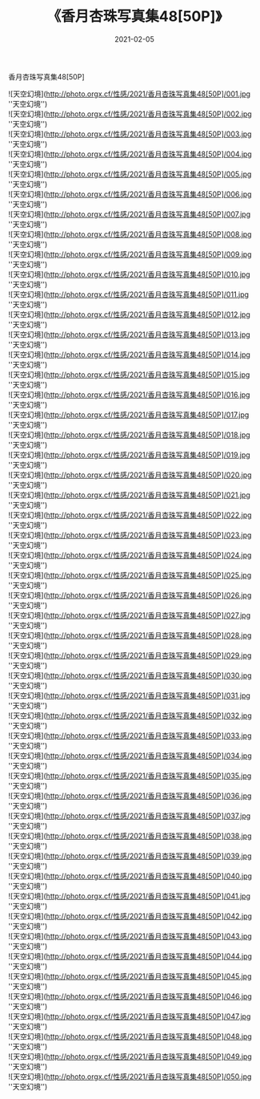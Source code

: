 ﻿---
layout: post
title:  《香月杏珠写真集48[50P]》
date:   2021-02-05
img: http://photo.orgx.cf/性感/2021/香月杏珠写真集48[50P]/000.jpg
categories: [美女, 性感, 泳衣]
---

香月杏珠写真集48[50P]



![天空幻境](http://photo.orgx.cf/性感/2021/香月杏珠写真集48[50P]/001.jpg ''天空幻境'') <br>
![天空幻境](http://photo.orgx.cf/性感/2021/香月杏珠写真集48[50P]/002.jpg ''天空幻境'') <br>
![天空幻境](http://photo.orgx.cf/性感/2021/香月杏珠写真集48[50P]/003.jpg ''天空幻境'') <br>
![天空幻境](http://photo.orgx.cf/性感/2021/香月杏珠写真集48[50P]/004.jpg ''天空幻境'') <br>
![天空幻境](http://photo.orgx.cf/性感/2021/香月杏珠写真集48[50P]/005.jpg ''天空幻境'') <br>
![天空幻境](http://photo.orgx.cf/性感/2021/香月杏珠写真集48[50P]/006.jpg ''天空幻境'') <br>
![天空幻境](http://photo.orgx.cf/性感/2021/香月杏珠写真集48[50P]/007.jpg ''天空幻境'') <br>
![天空幻境](http://photo.orgx.cf/性感/2021/香月杏珠写真集48[50P]/008.jpg ''天空幻境'') <br>
![天空幻境](http://photo.orgx.cf/性感/2021/香月杏珠写真集48[50P]/009.jpg ''天空幻境'') <br>
![天空幻境](http://photo.orgx.cf/性感/2021/香月杏珠写真集48[50P]/010.jpg ''天空幻境'') <br>
![天空幻境](http://photo.orgx.cf/性感/2021/香月杏珠写真集48[50P]/011.jpg ''天空幻境'') <br>
![天空幻境](http://photo.orgx.cf/性感/2021/香月杏珠写真集48[50P]/012.jpg ''天空幻境'') <br>
![天空幻境](http://photo.orgx.cf/性感/2021/香月杏珠写真集48[50P]/013.jpg ''天空幻境'') <br>
![天空幻境](http://photo.orgx.cf/性感/2021/香月杏珠写真集48[50P]/014.jpg ''天空幻境'') <br>
![天空幻境](http://photo.orgx.cf/性感/2021/香月杏珠写真集48[50P]/015.jpg ''天空幻境'') <br>
![天空幻境](http://photo.orgx.cf/性感/2021/香月杏珠写真集48[50P]/016.jpg ''天空幻境'') <br>
![天空幻境](http://photo.orgx.cf/性感/2021/香月杏珠写真集48[50P]/017.jpg ''天空幻境'') <br>
![天空幻境](http://photo.orgx.cf/性感/2021/香月杏珠写真集48[50P]/018.jpg ''天空幻境'') <br>
![天空幻境](http://photo.orgx.cf/性感/2021/香月杏珠写真集48[50P]/019.jpg ''天空幻境'') <br>
![天空幻境](http://photo.orgx.cf/性感/2021/香月杏珠写真集48[50P]/020.jpg ''天空幻境'') <br>
![天空幻境](http://photo.orgx.cf/性感/2021/香月杏珠写真集48[50P]/021.jpg ''天空幻境'') <br>
![天空幻境](http://photo.orgx.cf/性感/2021/香月杏珠写真集48[50P]/022.jpg ''天空幻境'') <br>
![天空幻境](http://photo.orgx.cf/性感/2021/香月杏珠写真集48[50P]/023.jpg ''天空幻境'') <br>
![天空幻境](http://photo.orgx.cf/性感/2021/香月杏珠写真集48[50P]/024.jpg ''天空幻境'') <br>
![天空幻境](http://photo.orgx.cf/性感/2021/香月杏珠写真集48[50P]/025.jpg ''天空幻境'') <br>
![天空幻境](http://photo.orgx.cf/性感/2021/香月杏珠写真集48[50P]/026.jpg ''天空幻境'') <br>
![天空幻境](http://photo.orgx.cf/性感/2021/香月杏珠写真集48[50P]/027.jpg ''天空幻境'') <br>
![天空幻境](http://photo.orgx.cf/性感/2021/香月杏珠写真集48[50P]/028.jpg ''天空幻境'') <br>
![天空幻境](http://photo.orgx.cf/性感/2021/香月杏珠写真集48[50P]/029.jpg ''天空幻境'') <br>
![天空幻境](http://photo.orgx.cf/性感/2021/香月杏珠写真集48[50P]/030.jpg ''天空幻境'') <br>
![天空幻境](http://photo.orgx.cf/性感/2021/香月杏珠写真集48[50P]/031.jpg ''天空幻境'') <br>
![天空幻境](http://photo.orgx.cf/性感/2021/香月杏珠写真集48[50P]/032.jpg ''天空幻境'') <br>
![天空幻境](http://photo.orgx.cf/性感/2021/香月杏珠写真集48[50P]/033.jpg ''天空幻境'') <br>
![天空幻境](http://photo.orgx.cf/性感/2021/香月杏珠写真集48[50P]/034.jpg ''天空幻境'') <br>
![天空幻境](http://photo.orgx.cf/性感/2021/香月杏珠写真集48[50P]/035.jpg ''天空幻境'') <br>
![天空幻境](http://photo.orgx.cf/性感/2021/香月杏珠写真集48[50P]/036.jpg ''天空幻境'') <br>
![天空幻境](http://photo.orgx.cf/性感/2021/香月杏珠写真集48[50P]/037.jpg ''天空幻境'') <br>
![天空幻境](http://photo.orgx.cf/性感/2021/香月杏珠写真集48[50P]/038.jpg ''天空幻境'') <br>
![天空幻境](http://photo.orgx.cf/性感/2021/香月杏珠写真集48[50P]/039.jpg ''天空幻境'') <br>
![天空幻境](http://photo.orgx.cf/性感/2021/香月杏珠写真集48[50P]/040.jpg ''天空幻境'') <br>
![天空幻境](http://photo.orgx.cf/性感/2021/香月杏珠写真集48[50P]/041.jpg ''天空幻境'') <br>
![天空幻境](http://photo.orgx.cf/性感/2021/香月杏珠写真集48[50P]/042.jpg ''天空幻境'') <br>
![天空幻境](http://photo.orgx.cf/性感/2021/香月杏珠写真集48[50P]/043.jpg ''天空幻境'') <br>
![天空幻境](http://photo.orgx.cf/性感/2021/香月杏珠写真集48[50P]/044.jpg ''天空幻境'') <br>
![天空幻境](http://photo.orgx.cf/性感/2021/香月杏珠写真集48[50P]/045.jpg ''天空幻境'') <br>
![天空幻境](http://photo.orgx.cf/性感/2021/香月杏珠写真集48[50P]/046.jpg ''天空幻境'') <br>
![天空幻境](http://photo.orgx.cf/性感/2021/香月杏珠写真集48[50P]/047.jpg ''天空幻境'') <br>
![天空幻境](http://photo.orgx.cf/性感/2021/香月杏珠写真集48[50P]/048.jpg ''天空幻境'') <br>
![天空幻境](http://photo.orgx.cf/性感/2021/香月杏珠写真集48[50P]/049.jpg ''天空幻境'') <br>
![天空幻境](http://photo.orgx.cf/性感/2021/香月杏珠写真集48[50P]/050.jpg ''天空幻境'') <br>